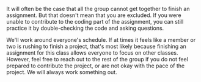 It will often be the case that all the group cannot get together to finish an assignment. But that doesn't mean that you are excluded. 
If you were unable to contribute to the coding part of the assignment, you can still practice it by double-checking the code and asking questions. 


We'll work around everyone's schedule. If at times it feels like a member or two is rushing to finish a project, that's most likely because
finishing an assignment for this class allows everyone to focus on other classes. However, feel free to reach out to the rest of the group
if you do not feel prepared to contribute the project, or are not okay with the pace of the project. 
We will always work something out. 
